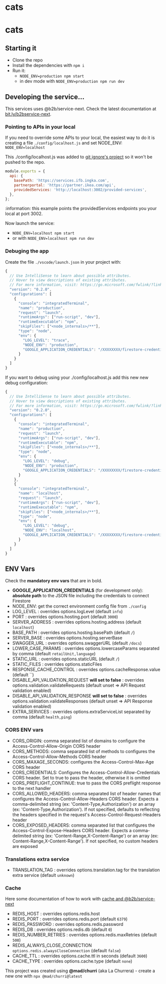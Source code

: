 # cats

# cats

## Starting it

- Clone the repo
- Install the dependencies with `npm i`
- Run it:
  - `NODE_ENV=production npm start`
  - in dev mode with `NODE_ENV=production npm run dev`

## Developing the service...

This services uses @b2b/service-next. Check the latest documentation at [bit.ly/b2bservice-next](https://bit.ly/b2bservice-next).

### Pointing to APIs in your local

If you need to override some APIs to your local, the easiest way to do it is creating a file `./config/localhost.js` and set NODE_ENV: `NODE_ENV=localhost`

This ./config/localhost.js was added to [git ignore's project](.gitignore) so it won't be pushed to the repo.

```javascript
module.exports = {
  api: {
    basePath: 'https://services.ifb.ingka.com',
    partnerportal: 'https://partner.ikea.com/api',
    providedServices: 'http://localhost:3002/provided-services',
  },
};
```

:information: this example points the providedServices endpoints you your local at port 3002.

Now launch the service:

- `NODE_ENV=localhost npm start`
- or with `NODE_ENV=localhost npm run dev`

### Debuging the app

Create the file `./vscode/launch.json` in your project with:

```javascript
{
  // Use IntelliSense to learn about possible attributes.
  // Hover to view descriptions of existing attributes.
  // For more information, visit: https://go.microsoft.com/fwlink/?linkid=830387
  "version": "0.2.0",
  "configurations": [
    {
      "console": "integratedTerminal",
      "name": "production",
      "request": "launch",
      "runtimeArgs": ["run-script", "dev"],
      "runtimeExecutable": "npm",
      "skipFiles": ["<node_internals>/**"],
      "type": "node",
      "env": {
        "LOG_LEVEL": "trace",
        "NODE_ENV": "production",
        "GOOGLE_APPLICATION_CREDENTIALS": "/XXXXXXXX/firestore-credentials.json"
      }
    }
  ]
}
```

If you want to debug using your ./config/localhost.js add this new new debug configuration:

```javascript
{
  // Use IntelliSense to learn about possible attributes.
  // Hover to view descriptions of existing attributes.
  // For more information, visit: https://go.microsoft.com/fwlink/?linkid=830387
  "version": "0.2.0",
  "configurations": [
    {
      "console": "integratedTerminal",
      "name": "production",
      "request": "launch",
      "runtimeArgs": ["run-script", "dev"],
      "runtimeExecutable": "npm",
      "skipFiles": ["<node_internals>/**"],
      "type": "node",
      "env": {
        "LOG_LEVEL": "debug",
        "NODE_ENV": "production",
        "GOOGLE_APPLICATION_CREDENTIALS": "/XXXXXXXX/firestore-credentials.json"
      }
    },
    {
      "console": "integratedTerminal",
      "name": "localhost",
      "request": "launch",
      "runtimeArgs": ["run-script", "dev"],
      "runtimeExecutable": "npm",
      "skipFiles": ["<node_internals>/**"],
      "type": "node",
      "env": {
        "LOG_LEVEL": "debug",
        "NODE_ENV": "localhost",
        "GOOGLE_APPLICATION_CREDENTIALS": "/XXXXXXXX/firestore-credentials.json"
      }
    }
  ]
}
```

## ENV Vars

Check the **mandatory env vars** that are in bold.

- **GOOGLE_APPLICATION_CREDENTIALS** (for development only): **absolute path** to the JSON file including the credentials to connect Firestore
- NODE_ENV: get the correct environment config file from `./config`
- LOG_LEVEL : overrides options.logLevel (default `info`)
- PORT : overrides options.hosting.port (default `3000`)
- SERVER_ADDRESS : overrides options.hosting.address (default `localhost`)
- BASE_PATH : overrides options.hosting.basePath (default `/`)
- SERVER_BASE : overrides options.hosting.serverBase
- SWAGGER_URL : overrides options.swaggerURL (default `/docs`)
- LOWER_CASE_PARAMS : overrides options.lowercaseParams separated by comma (default `retailUnit,language`)
- STATIC_URL : overrides options.staticURL (default `/`)
- STATIC_FILES : overrides options.staticFiles
- RESPONSE_CACHE_CONTROL : overrides options.cacheResponse.value (default ``)
- DISABLE_API_VALIDATION_REQUEST **will set to false** : overrides options.validation.validateRequests (default unset => API Request validation enabled)
- DISABLE_API_VALIDATION_RESPONSE **will set to false** : overrides options.validation.validateResponses (default unset => API Response validation enabled)
- EXTRA_SERVICES : overrides options.extraServiceList separated by comma (default `health,ping`)

### CORS ENV vars

- CORS_ORIGIN: comma separated list of domains to configure the Access-Control-Allow-Origin CORS header
- CORS_METHODS: comma separated list of methods to configures the Access-Control-Allow-Methods CORS header
- CORS_MAXAGE_SECONDS: configures the Access-Control-Max-Age CORS header
- CORS_CREDENTIALS: Configures the Access-Control-Allow-Credentials CORS header. Set to true to pass the header, otherwise it is omitted
- CORS_PREFLIGHT_CONTINUE: true to pass the CORS preflight response to the next handler
- CORS_ALLOWED_HEADERS: comma separated list of header names that configures the Access-Control-Allow-Headers CORS header. Expects a comma-delimited string (ex: 'Content-Type,Authorization') or an array (ex: 'Content-Type,Authorization'). If not specified, defaults to reflecting the headers specified in the request's Access-Control-Request-Headers header
- CORS_EXPOSED_HEADERS: comma separated list that configures the Access-Control-Expose-Headers CORS header. Expects a comma-delimited string (ex: 'Content-Range,X-Content-Range') or an array (ex: Content-Range,X-Content-Range'). If not specified, no custom headers are exposed

### Translations extra service

- TRANSLATION_TAG : overrides options.translation.tag for the translation extra service (default `unknown`)

### Cache

Here some documentation of how to work with [cache and @b2b/service-next](https://bit.ly/b2b-service-next-cache)

- REDIS_HOST : overrides options.redis.host
- REDIS_PORT : overrides options.redis.port (default `6379`)
- REDIS_PASSWORD : overrides options.redis.password
- REDIS_DB : overrides options.redis.db (default `0`)
- REDIS_NUMBER_RETRIES : overrides options.redis.maxRetries (default `500`)
- REDIS_ALWAYS_CLOSE_CONNECTION `options.redis.alwaysCloseConnection` (default `false`)
- CACHE_TTL : overrides options.cache.ttl in seconds (default `3600`)
- CACHE_TYPE : overrides options.cache.type (default `none`)

This project was created using **@mad/churri** (aka La Churrera) - create a new one with `npx @mad/churri@latest`
